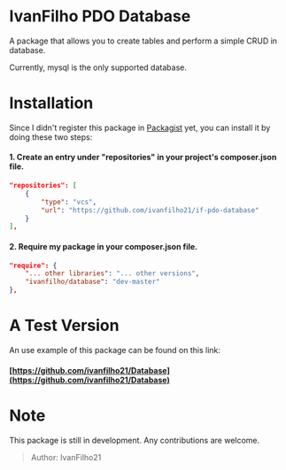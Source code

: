 # IvanFilho PDO Database

A package that allows you to create tables and perform a simple CRUD in database.

Currently, mysql is the only supported database.

# Installation

Since I didn't register this package in [Packagist](https://packagist.org/) yet, you can install it by doing these two steps:

#### 1. Create an entry under "repositories" in your project's composer.json file.
```json
"repositories": [
    {
        "type": "vcs",
        "url": "https://github.com/ivanfilho21/if-pdo-database"
    }
],
```

#### 2. Require my package in your composer.json file.
```json
"require": {
    "... other libraries": "... other versions",
    "ivanfilho/database": "dev-master"
},
```

# A Test Version

An use example of this package can be found on this link:
#### [https://github.com/ivanfilho21/Database](https://github.com/ivanfilho21/Database)

# Note

This package is still in development. Any contributions are welcome.

> Author: IvanFilho21
